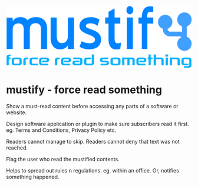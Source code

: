 ![Logo](logo.png)

# mustify - force read something
Show a must-read content before accessing any parts of a software or website.

Design software application or plugin to make sure subscribers read it first.
eg. Terms and Conditions, Privacy Policy etc.

Readers cannot manage to skip.
Readers cannot deny that text was not reached.

Flag the user who read the mustified contents.

Helps to spread out rules n regulations. eg. within an office.
Or, notifies something happened.
